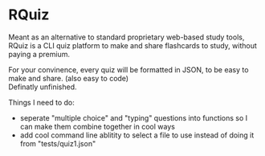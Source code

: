 # RQuiz
Meant as an alternative to standard proprietary web-based study tools, RQuiz
is a CLI quiz platform to make and share flashcards to study, without paying a premium.   

For your convinence, every quiz will be formatted in JSON, to be easy to make and share. (also easy to code)   
Definatly unfinished.


Things I need to do:
* seperate "multiple choice" and "typing" questions into functions 
so I can make them combine together in cool ways
* add cool command line ablitity to select a file to use instead of doing it from "tests/quiz1.json"
